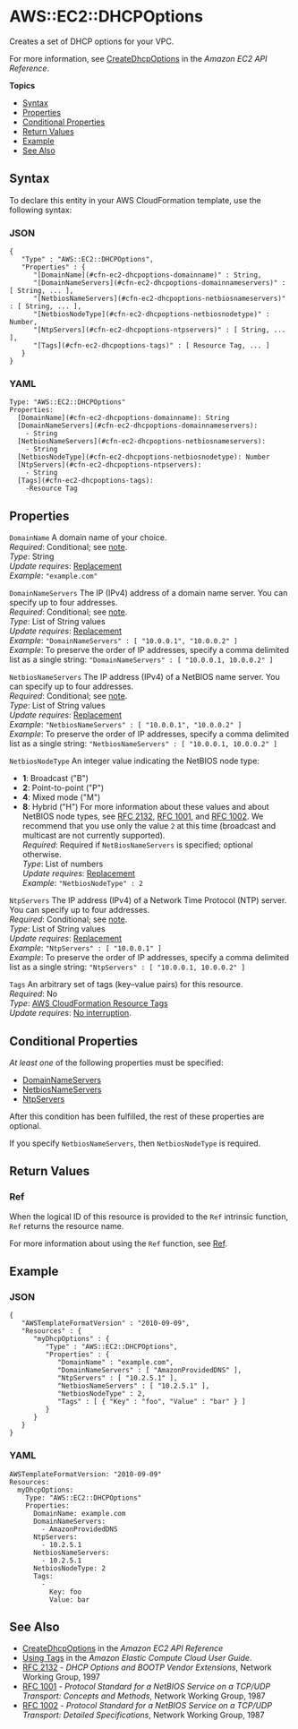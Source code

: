 # AWS::EC2::DHCPOptions<a name="aws-resource-ec2-dhcp-options"></a>

Creates a set of DHCP options for your VPC\.

For more information, see [CreateDhcpOptions](http://docs.aws.amazon.com/AWSEC2/latest/APIReference/ApiReference-query-CreateDhcpOptions.html) in the *Amazon EC2 API Reference*\.

**Topics**
+ [Syntax](#aws-resource-ec2-dhcpoptions-syntax)
+ [Properties](#w3ab2c21c10d383c11)
+ [Conditional Properties](#dhcp-options-conditional-note)
+ [Return Values](#w3ab2c21c10d383c15)
+ [Example](#w3ab2c21c10d383c17)
+ [See Also](#w3ab2c21c10d383c19)

## Syntax<a name="aws-resource-ec2-dhcpoptions-syntax"></a>

To declare this entity in your AWS CloudFormation template, use the following syntax:

### JSON<a name="aws-resource-ec2-dhcpoptions-syntax.json"></a>

```
{
   "Type" : "AWS::EC2::DHCPOptions",
   "Properties" : {
      "[DomainName](#cfn-ec2-dhcpoptions-domainname)" : String,
      "[DomainNameServers](#cfn-ec2-dhcpoptions-domainnameservers)" : [ String, ... ],
      "[NetbiosNameServers](#cfn-ec2-dhcpoptions-netbiosnameservers)" : [ String, ... ],
      "[NetbiosNodeType](#cfn-ec2-dhcpoptions-netbiosnodetype)" : Number,
      "[NtpServers](#cfn-ec2-dhcpoptions-ntpservers)" : [ String, ... ],
      "[Tags](#cfn-ec2-dhcpoptions-tags)" : [ Resource Tag, ... ]
   }
}
```

### YAML<a name="aws-resource-ec2-dhcpoptions-syntax.yaml"></a>

```
Type: "AWS::EC2::DHCPOptions"
Properties:
  [DomainName](#cfn-ec2-dhcpoptions-domainname): String
  [DomainNameServers](#cfn-ec2-dhcpoptions-domainnameservers):
    - String
  [NetbiosNameServers](#cfn-ec2-dhcpoptions-netbiosnameservers):
    - String
  [NetbiosNodeType](#cfn-ec2-dhcpoptions-netbiosnodetype): Number
  [NtpServers](#cfn-ec2-dhcpoptions-ntpservers):
    - String
  [Tags](#cfn-ec2-dhcpoptions-tags):
    -Resource Tag
```

## Properties<a name="w3ab2c21c10d383c11"></a>

`DomainName`  <a name="cfn-ec2-dhcpoptions-domainname"></a>
A domain name of your choice\.  
*Required*: Conditional; see [note](#dhcp-options-conditional-note)\.  
*Type*: String  
*Update requires*: [Replacement](using-cfn-updating-stacks-update-behaviors.md#update-replacement)  
*Example*: `"example.com"`

`DomainNameServers`  <a name="cfn-ec2-dhcpoptions-domainnameservers"></a>
The IP \(IPv4\) address of a domain name server\. You can specify up to four addresses\.  
*Required*: Conditional; see [note](#dhcp-options-conditional-note)\.  
*Type*: List of String values  
*Update requires*: [Replacement](using-cfn-updating-stacks-update-behaviors.md#update-replacement)  
*Example*: `"DomainNameServers" : [ "10.0.0.1", "10.0.0.2" ]`  
*Example*: To preserve the order of IP addresses, specify a comma delimited list as a single string: `"DomainNameServers" : [ "10.0.0.1, 10.0.0.2" ]`

`NetbiosNameServers`  <a name="cfn-ec2-dhcpoptions-netbiosnameservers"></a>
The IP address \(IPv4\) of a NetBIOS name server\. You can specify up to four addresses\.  
*Required*: Conditional; see [note](#dhcp-options-conditional-note)\.  
*Type*: List of String values  
*Update requires*: [Replacement](using-cfn-updating-stacks-update-behaviors.md#update-replacement)  
*Example*: `"NetbiosNameServers" : [ "10.0.0.1", "10.0.0.2" ]`  
*Example*: To preserve the order of IP addresses, specify a comma delimited list as a single string: `"NetbiosNameServers" : [ "10.0.0.1, 10.0.0.2" ]`

`NetbiosNodeType`  <a name="cfn-ec2-dhcpoptions-netbiosnodetype"></a>
An integer value indicating the NetBIOS node type:  
+ **1**: Broadcast \("B"\)
+ **2**: Point\-to\-point \("P"\)
+ **4**: Mixed mode \("M"\)
+ **8**: Hybrid \("H"\)
For more information about these values and about NetBIOS node types, see [RFC 2132](http://www.ietf.org/rfc/rfc2132.txt), [RFC 1001](http://tools.ietf.org/rfc/rfc1001.txt), and [RFC 1002](http://tools.ietf.org/rfc/rfc1002.txt)\. We recommend that you use only the value `2` at this time \(broadcast and multicast are not currently supported\)\.  
*Required*: Required if `NetBiosNameServers` is specified; optional otherwise\.  
*Type*: List of numbers  
*Update requires*: [Replacement](using-cfn-updating-stacks-update-behaviors.md#update-replacement)  
*Example*: `"NetbiosNodeType" : 2`

`NtpServers`  <a name="cfn-ec2-dhcpoptions-ntpservers"></a>
The IP address \(IPv4\) of a Network Time Protocol \(NTP\) server\. You can specify up to four addresses\.  
*Required*: Conditional; see [note](#dhcp-options-conditional-note)\.  
*Type*: List of String values  
*Update requires*: [Replacement](using-cfn-updating-stacks-update-behaviors.md#update-replacement)  
*Example*: `"NtpServers" : [ "10.0.0.1" ]`  
*Example*: To preserve the order of IP addresses, specify a comma delimited list as a single string: `"NtpServers" : [ "10.0.0.1, 10.0.0.2" ]`

`Tags`  <a name="cfn-ec2-dhcpoptions-tags"></a>
An arbitrary set of tags \(key–value pairs\) for this resource\.  
*Required*: No  
*Type*: [AWS CloudFormation Resource Tags](aws-properties-resource-tags.md)  
*Update requires*: [No interruption](using-cfn-updating-stacks-update-behaviors.md#update-no-interrupt)\.

## Conditional Properties<a name="dhcp-options-conditional-note"></a>

*At least one* of the following properties must be specified:
+ [DomainNameServers](#cfn-ec2-dhcpoptions-domainnameservers)
+ [NetbiosNameServers](#cfn-ec2-dhcpoptions-netbiosnameservers)
+ [NtpServers](#cfn-ec2-dhcpoptions-ntpservers)

After this condition has been fulfilled, the rest of these properties are optional\.

If you specify `NetbiosNameServers`, then `NetbiosNodeType` is required\.

## Return Values<a name="w3ab2c21c10d383c15"></a>

### Ref<a name="w3ab2c21c10d383c15b2"></a>

When the logical ID of this resource is provided to the `Ref` intrinsic function, `Ref` returns the resource name\.

For more information about using the `Ref` function, see [Ref](intrinsic-function-reference-ref.md)\.

## Example<a name="w3ab2c21c10d383c17"></a>

### JSON<a name="aws-resource-ec2-dhcpoptions-example.json"></a>

```
{
   "AWSTemplateFormatVersion" : "2010-09-09",
   "Resources" : {
      "myDhcpOptions" : {
         "Type" : "AWS::EC2::DHCPOptions",
         "Properties" : {
            "DomainName" : "example.com",
            "DomainNameServers" : [ "AmazonProvidedDNS" ],
            "NtpServers" : [ "10.2.5.1" ],
            "NetbiosNameServers" : [ "10.2.5.1" ],
            "NetbiosNodeType" : 2,
            "Tags" : [ { "Key" : "foo", "Value" : "bar" } ]
         }
      }
   }
}
```

### YAML<a name="aws-resource-ec2-dhcpoptions-example.yaml"></a>

```
AWSTemplateFormatVersion: "2010-09-09"
Resources: 
  myDhcpOptions: 
    Type: "AWS::EC2::DHCPOptions"
    Properties: 
      DomainName: example.com
      DomainNameServers: 
        - AmazonProvidedDNS
      NtpServers: 
        - 10.2.5.1
      NetbiosNameServers: 
        - 10.2.5.1
      NetbiosNodeType: 2
      Tags: 
        - 
          Key: foo
          Value: bar
```

## See Also<a name="w3ab2c21c10d383c19"></a>
+ [CreateDhcpOptions](http://docs.aws.amazon.com/AWSEC2/latest/APIReference/ApiReference-query-CreateDhcpOptions.html) in the *Amazon EC2 API Reference*
+ [Using Tags](http://docs.aws.amazon.com/AWSEC2/latest/DeveloperGuide/Using_Tags.html) in the *Amazon Elastic Compute Cloud User Guide*\.
+ [RFC 2132](http://www.ietf.org/rfc/rfc2132.txt) \- *DHCP Options and BOOTP Vendor Extensions*, Network Working Group, 1997
+ [RFC 1001](http://tools.ietf.org/rfc/rfc1001.txt) \- *Protocol Standard for a NetBIOS Service on a TCP/UDP Transport: Concepts and Methods*, Network Working Group, 1987
+ [RFC 1002](http://tools.ietf.org/rfc/rfc1002.txt) \- *Protocol Standard for a NetBIOS Service on a TCP/UDP Transport: Detailed Specifications*, Network Working Group, 1987